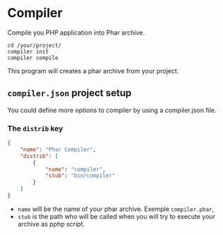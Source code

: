 # Compiler

Compile you PHP application into Phar archive.

```
cd /your/project/
compiler init
compiler compile
```

This program will creates a phar archive from your project.


## `compiler.json` project setup

You could define more options to compiler by using a compiler.json file.

### The `distrib` key

```json
{
	"name": "Phar Compiler",
    "distrib": [
        {
            "name": "compiler",
            "stub": "bin/compiler"
        }
    ]
}
```

- `name` will be the name of your phar archive. Exemple `compiler.phar`,
- `stub` is the path who will be called when you will try to execute your archive as pphp script.
